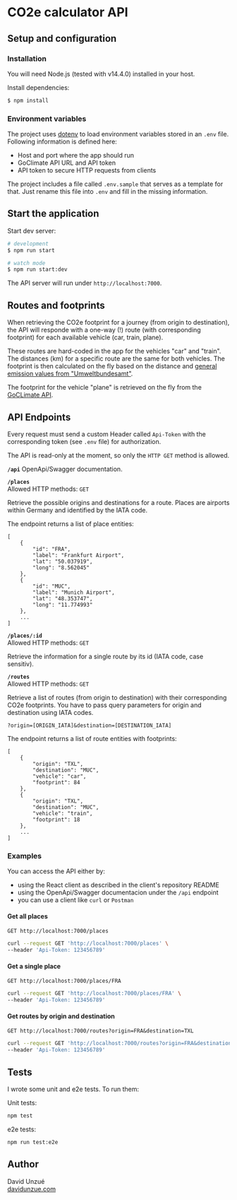 # CO2e calculator API

## Setup and configuration

### Installation

You will need Node.js (tested with v14.4.0) installed in your host.

Install dependencies:

```bash
$ npm install
```

### Environment variables

The project uses [dotenv](https://www.npmjs.com/package/dotenv) to load environment variables stored in an `.env` file. Following information is defined here:

- Host and port where the app should run
- GoClimate API URL and API token
- API token to secure HTTP requests from clients

The project includes a file called `.env.sample` that serves as a template for that. Just rename this file into `.env` and fill in the missing information.

## Start the application

Start dev server:

```bash
# development
$ npm run start

# watch mode
$ npm run start:dev
```

The API server will run under `http://localhost:7000`.

## Routes and footprints

When retrieving the CO2e footprint for a journey (from origin to destination), the API will responde with a one-way (!) route (with corresponding footprint) for each available vehicle (car, train, plane).

These routes are hard-coded in the app for the vehicles "car" and "train". The distances (km) for a specific route are the same for both vehicles. The footprint is then calculated on the fly based on the distance and [general emission values from "Umweltbundesamt"](https://www.umweltbundesamt.de/bild/vergleich-der-durchschnittlichen-emissionen-0).

The footprint for the vehicle "plane" is retrieved on the fly from the [GoCLimate API](https://api.goclimate.com/docs).

## API Endpoints

Every request must send a custom Header called `Api-Token` with the corresponding token (see `.env` file) for authorization.

The API is read-only at the moment, so only the `HTTP GET` method is allowed.

**`/api`**
OpenApi/Swagger documentation.

**`/places`**  
Allowed HTTP methods: `GET`

Retrieve the possible origins and destinations for a route. Places are airports within Germany and identified by the IATA code.

The endpoint returns a list of place entities:

```
[
    {
        "id": "FRA",
        "label": "Frankfurt Airport",
        "lat": "50.037919",
        "long": "8.562045"
    },
    {
        "id": "MUC",
        "label": "Munich Airport",
        "lat": "48.353747",
        "long": "11.774993"
    },
    ...
]
```

**`/places/:id`**  
Allowed HTTP methods: `GET`

Retrieve the information for a single route by its id (IATA code, case sensitiv).

**`/routes`**  
Allowed HTTP methods: `GET`

Retrieve a list of routes (from origin to destination) with their corresponding CO2e footprints. You have to pass query parameters for origin and destination using IATA codes.

```
?origin=[ORIGIN_IATA]&destination=[DESTINATION_IATA]
```

The endpoint returns a list of route entities with footprints:

```
[
    {
        "origin": "TXL",
        "destination": "MUC",
        "vehicle": "car",
        "footprint": 84
    },
    {
        "origin": "TXL",
        "destination": "MUC",
        "vehicle": "train",
        "footprint": 18
    },
    ...
]
```

### Examples

You can access the API either by:

- using the React client as described in the client's repository README
- using the OpenApi/Swagger documentacion under the `/api` endpoint
- you can use a client like `curl` or `Postman`

#### Get all places

`GET http://localhost:7000/places`

```bash
curl --request GET 'http://localhost:7000/places' \
--header 'Api-Token: 123456789'
```

#### Get a single place

`GET http://localhost:7000/places/FRA`

```bash
curl --request GET 'http://localhost:7000/places/FRA' \
--header 'Api-Token: 123456789'
```

#### Get routes by origin and destination

`GET http://localhost:7000/routes?origin=FRA&destination=TXL`

```bash
curl --request GET 'http://localhost:7000/routes?origin=FRA&destination=TXL' \
--header 'Api-Token: 123456789'
```

## Tests

I wrote some unit and e2e tests. To run them:

Unit tests:

```bash
npm test
```

e2e tests:

```bash
npm run test:e2e
```

## Author

David Unzué  
[davidunzue.com](https://davidunzue.com)
